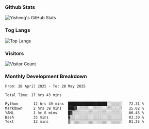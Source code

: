 ### Github Stats
![Yisheng's GitHub Stats](https://github-readme-stats-9qabuvhk1-gongyisheng.vercel.app/api?username=gongyisheng&count_private=true&show_icons=true)
### Tog Langs
![Top Langs](https://github-readme-stats-9qabuvhk1-gongyisheng.vercel.app/api/top-langs/?username=gongyisheng&layout=compact)
### Visitors
![Visitor Count](https://profile-counter.glitch.me/gongyisheng/count.svg)
### Monthly Development Breakdown
<!--START_SECTION:waka-->

```txt
From: 28 April 2025 - To: 28 May 2025

Total Time: 17 hrs 43 mins

Python       12 hrs 49 mins  ██████████████████░░░░░░░   72.31 %
Markdown     2 hrs 39 mins   ███▓░░░░░░░░░░░░░░░░░░░░░   15.02 %
YAML         1 hr 8 mins     █▓░░░░░░░░░░░░░░░░░░░░░░░   06.45 %
Bash         35 mins         ▓░░░░░░░░░░░░░░░░░░░░░░░░   03.30 %
Text         13 mins         ▒░░░░░░░░░░░░░░░░░░░░░░░░   01.25 %
```

<!--END_SECTION:waka-->
